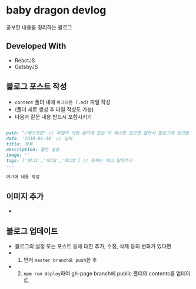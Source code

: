# baby dragon devlog
공부한 내용을 정리하는 블로그

## Developed With
- ReactJS
- GatsbyJS

## 블로그 포스트 작성
- `content` 폴더 내에 `마크다운 (.md)` 파일 작성
- (폴더 새로 생성 후 파일 작성도 가능)
-  다음과 같은 내용 반드시 포함시키기

```markdown
---
path: "/패스지정" // 파일이 어떤 폴더에 있든 이 패스만 있으면 알아서 블로그에 링크됨
date: '2018-01-14' // 날짜
title: 제목
description: 짧은 설명
image: ''
tags: ['태그1','태그2','태그3'] // 원하는 태그 달아주기
---

여기에 내용 작성

```
## 이미지 추가
- 

## 블로그 업데이트
- 블로그의 설정 또는 포스트 등에 대한 추가, 수정, 삭제 등의 변화가 있다면 
- 1. 먼저 `master branch로 push`한 후
- 2. `npm run deploy`하여 gh-page branch에 public 폴더의 contents를 업데이트.